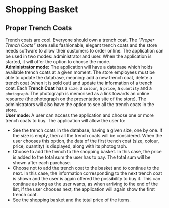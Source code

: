 # Shopping Basket
## Proper Trench Coats
Trench coats are cool. Everyone should own a trench coat. The *“Proper Trench Coats”* store sells fashionable, elegant trench coats and the store needs software to allow their customers to order online. The application can be used in two modes: administrator and user. When the application is started, it will offer the option to choose the mode.\
**Administrator mode:** The application will have a database which holds available trench coats at a given moment. The store employees must be able to update the database, meaning: add a new trench coat, delete a trench coat (when it is sold out) and update the information of a trench coat. Each **Trench Coat** has a `size`, a `colour`, a `price`, a `quantity` and a `photograph`. The photograph is memorised as a link towards an online resource (the photograph on the presentation site of the store). The administrators will also have the option to see all the trench coats in the store.\
**User mode:** A user can access the application and choose one or more trench coats to buy. The application will allow the user to:
- See the trench coats in the database, having a given size, one by one. If the size is empty, then all the trench coats will be considered. When the user chooses this option, the data of the first trench coat (size, colour, price, quantity) is displayed, along with its photograph.
- Choose to add the trench to the shopping basket. In this case, the price is added to the total sum the user has to pay. The total sum will be shown after each purchase.
- Choose not to add the trench coat to the basket and to continue to the next. In this case, the information corresponding to the next trench coat is shown and the user is again offered the possibility to buy it. This can continue as long as the user wants, as when arriving to the end of the list, if the user chooses next, the application will again show the first trench coat.
- See the shopping basket and the total price of the items.

